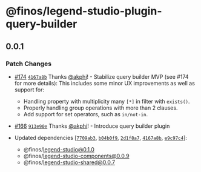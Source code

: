 # @finos/legend-studio-plugin-query-builder

## 0.0.1

### Patch Changes

- [#174](https://github.com/finos/legend-studio/pull/174) [`4167a8b`](https://github.com/finos/legend-studio/commit/4167a8b68766beab60b98d5b3a6b23fbbce4847b) Thanks [@akphi](https://github.com/akphi)! - Stabilize query builder MVP (see #174 for more details): This includes some minor UX improvements as well as support for:

  - Handling property with multiplicity many `[*]` in filter with `exists()`.
  - Properly handling group operations with more than 2 clauses.
  - Add support for set operators, such as `in/not-in`.

- [#166](https://github.com/finos/legend-studio/pull/166) [`913e90e`](https://github.com/finos/legend-studio/commit/913e90e3e30279debf3e0526e1ed5f3bf4cea19b) Thanks [@akphi](https://github.com/akphi)! - Introduce query builder plugin

- Updated dependencies [[`7709ab3`](https://github.com/finos/legend-studio/commit/7709ab3b2a3e66a5d44864e1ce694e696dddba69), [`b04b0f9`](https://github.com/finos/legend-studio/commit/b04b0f9abbecf886d0c864a8484717bf26ff22dc), [`2d1f8a7`](https://github.com/finos/legend-studio/commit/2d1f8a78c38121e96b745939b23ba5cc46c7a53c), [`4167a8b`](https://github.com/finos/legend-studio/commit/4167a8b68766beab60b98d5b3a6b23fbbce4847b), [`e9c97c4`](https://github.com/finos/legend-studio/commit/e9c97c41b18d79d2676e48e12ae4e92d528b1819)]:
  - @finos/legend-studio@0.1.0
  - @finos/legend-studio-components@0.0.9
  - @finos/legend-studio-shared@0.0.7
